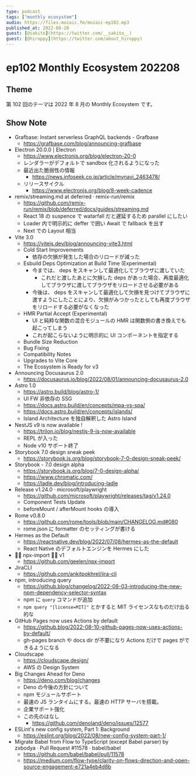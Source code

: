 ```yaml
---
type: podcast
tags: ["monthly ecosystem"]
audio: https://files.mozaic.fm/mozaic-ep102.mp3
published_at: 2022-08-20
guest: [@sakito](https://twitter.com/__sakito__)
guest: [@hiroppy](https://twitter.com/about_hiroppy)
---
```


# ep102 Monthly Ecosystem 202208

## Theme

第 102 回のテーマは 2022 年 8 月の Monthly Ecosystem です。


## Show Note

- Grafbase: Instant serverless GraphQL backends - Grafbase
  - https://grafbase.com/blog/announcing-grafbase
- Electron 20.0.0 | Electron
  - https://www.electronjs.org/blog/electron-20-0
  - レンダラーがデフォルトで sandbox 化されるようになった
  - 最近出た脆弱性の情報
    - https://news.infoseek.co.jp/article/mynavi_2463478/
  - リリースサイクル
    - https://www.electronjs.org/blog/8-week-cadence
- remix/streaming.md at deferred · remix-run/remix
  - https://github.com/remix-run/remix/blob/deferred/docs/guides/streaming.md
  - React 18 の suspence で watarfall だと遅延するため parallel にしたい
  - Loader 内で明示的に deffer で囲い Await で fallback を出す
  - Next での Layout 相当
- Vite 3.0
  - https://vitejs.dev/blog/announcing-vite3.html
  - Cold Start Improvements
    - 依存の欠損が発生した場合のリロードが減った
  - Esbuild Deps Optimization at Build Time (Experimental)
    - 今までは、 deps をスキャンして最適化してブラウザに渡していた
      - これだと渡したあとに欠損した deps があった場合、再度最適化してブラウザに渡してブラウザをリロードさせる必要がある
    - 今後は、 deps をスキャンして最適化して欠損を見つけてブラウザに渡すようにしたことにより、欠損がみつかったとしても再度ブラウザをリロードする必要がなくなった
  - HMR Partial Accept (Experimental)
    - UI と純粋な関数の混合モジュールの HMR は関数側の書き換えでも起こってしまう
    - これが起こらないように明示的に UI コンポーネントを指定する
  - Bundle Size Reduction
  - Bug Fixing
  - Compatibility Notes
  - Upgrades to Vite Core
  - The Ecosystem is Ready for v3
- Announcing Docusaurus 2.0
  - https://docusaurus.io/blog/2022/08/01/announcing-docusaurus-2.0
- Astro 1.0
  - https://astro.build/blog/astro-1/
  - UI FW 非依存の SSG
  - https://docs.astro.build/en/concepts/mpa-vs-spa/
  - https://docs.astro.build/en/concepts/islands/
  - Island Architecture を独自解釈した Astro Island
- NestJS v9 is now available !
  - https://trilon.io/blog/nestjs-9-is-now-available
  - REPL が入った
  - Node v10 サポート終了
- Storybook 7.0 design sneak peek
  - https://storybook.js.org/blog/storybook-7-0-design-sneak-peek/
- Storybook - 7.0 design alpha
  - https://storybook.js.org/blog/7-0-design-alpha/
  - https://www.chromatic.com/
  - https://ladle.dev/blog/introducing-ladle
- Release v1.24.0 · microsoft/playwright
  - https://github.com/microsoft/playwright/releases/tag/v1.24.0
  - Component Tests Update
  - beforeMount / afterMount hooks の導入
- Rome v0.8.0
  - https://github.com/rome/tools/blob/main/CHANGELOG.md#080
  - rome.json に formatter のセッティングが書ける
- Hermes as the Default
  - https://reactnative.dev/blog/2022/07/08/hermes-as-the-default
  - React Native のデフォルトエンジンを Hermes にした
- 🧙‍♂️ npx-import 🧙‍♀️ v1
  - https://github.com/geelen/npx-import
- JiraCLI
  - https://github.com/ankitpokhrel/jira-cli
- npm, introducing query
  - https://github.blog/changelog/2022-08-03-introducing-the-new-npm-dependency-selector-syntax
  - npm に `query` コマンドが追加
  - `npm query "[license=MIT]"` とかすると MIT ライセンスなものだけ出る的な
- GitHub Pages now uses Actions by default
  - https://github.blog/2022-08-10-github-pages-now-uses-actions-by-default/
  - gh-pages branch や docs dir が不要になり Actions だけで pages ができるようになる
- Cloudscape
  - https://cloudscape.design/
  - AWS の Design System
- Big Changes Ahead for Deno
  - https://deno.com/blog/changes
  - Deno の今後の方針について
  - npm モジュールサポート
  - 最速の JS ランタイムにする。最速の HTTP サーバを搭載。
  - 企業サポート強化
  - この先のはなし
    - https://github.com/denoland/deno/issues/12577
- ESLint's new config system, Part 1: Background
  - https://eslint.org/blog/2022/08/new-config-system-part-1/
- Migrate Babel from Flow to TypeScript (except Babel parser) by zxbodya · Pull Request #11578 · babel/babel
  - https://github.com/babel/babel/pull/11578
  - https://medium.com/flow-type/clarity-on-flows-direction-and-open-source-engagement-e721a4eb4d8b